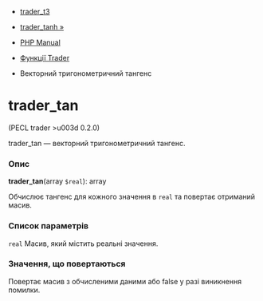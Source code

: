 - [ trader_t3](function.trader-t3.md)
- [trader_tanh »](function.trader-tanh.md)

- [PHP Manual](index.md)
- [Функції Trader](ref.trader.md)
- Векторний тригонометричний тангенс

# trader_tan

(PECL trader \>u003d 0.2.0)

trader_tan — векторний тригонометричний тангенс.

### Опис

**trader_tan**(array `$real`): array

Обчислює тангенс для кожного значення в `real` та повертає отриманий
масив.

### Список параметрів

`real`
Масив, який містить реальні значення.

### Значення, що повертаються

Повертає масив з обчисленими даними або false у разі
виникнення помилки.
